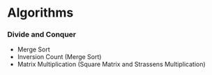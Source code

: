 # Algorithms

### Divide and Conquer

* Merge Sort
* Inversion Count (Merge Sort)
* Matrix Multiplication (Square Matrix and Strassens Multiplication)

